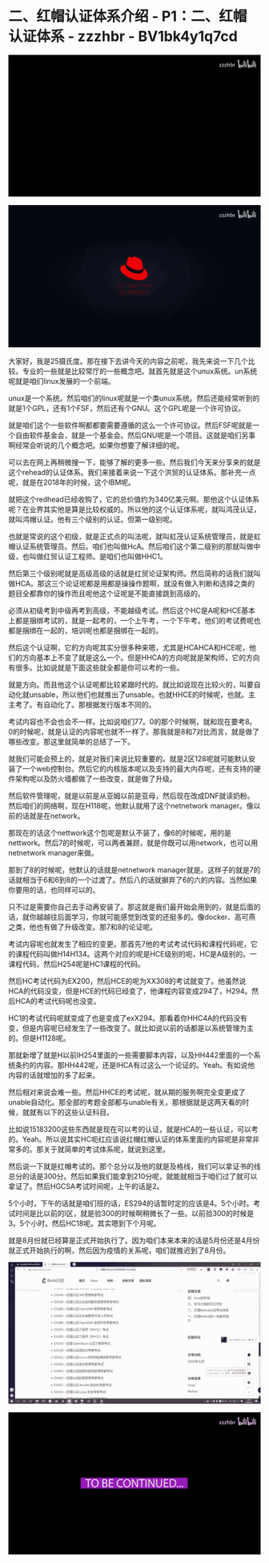 # 二、红帽认证体系介绍 - P1：二、红帽认证体系 - zzzhbr - BV1bk4y1q7cd

![](img/bb2c3c8437f197fe711f404c05c37ade_0.png)

![](img/bb2c3c8437f197fe711f404c05c37ade_1.png)

大家好，我是25摄氏度。那在接下去讲今天的内容之前呢，我先来说一下几个比较。专业的一些就是比较常厅的一些概念吧。就首先就是这个unux系统。un系统呢就是咱们linux发展的一个前端。

unux是一个系统。然后咱们的linux呢就是一个类unux系统。然后还能经常听到的就是1个GPL，还有1个FSF，然后还有个GNU。这个GPL呢是一个许可协议。

就是咱们这个一些软件啊都都要需要遵循的这么一个许可协议。然后FSF呢就是一个自由软件基金会，就是一个基金会。然后GNU呢是一个项目。这就是咱们另事啊经常会听说的几个概念吧。如果你想要了解详细的呢。

可以去在网上再稍微搜一下，能够了解的更多一些。然后我们今天来分享来的就是这个rehead的认证体系。我们来接着来说一下这个洪贸的认证体系。那补充一点呢，就是在2018年的时候，这个IBM呢。

就把这个redhead已经收购了，它的总价值约为340亿美元啊。那他这个认证体系呢？在业界其实他是算是比较权威的。所以他的这个认证体系呢，就叫鸿茂认证，就叫鸿帽认证。他有三个级别的认证。但第一级别呢。

也就是常说的这个初级，就是正式点的叫法呢，就叫虹茂认证系统管理员，就是虹帽认证系统管理员。然后。咱们也叫做HcA。然后咱们这个第二级别的那就叫做中级，也叫做红贸认证工程师。是咱们也叫做HHC1。

然后第三个级别呢就是高级高级的话就是红贸论证架构师。然后简称的话我们就叫做HCA。那这三个论证呢都是用都是操操作题啊，就没有做入判断和选择之类的题目全都靠你的操作而且呢他这个证呢是不能直接跳到高级的。

必须从初级考到中级再考到高级，不能越级考试。然后这个HC是A呢和HCE基本上都是捆绑考试的，就是一起考的，一个上午考，一个下午考。他们的考试费呢也都是捆绑在一起的，培训呢也都是捆绑在一起的。

然后这个认证啊，它的方向呢其实分很多种来嗯，尤其是HCAHCA和HCE呢，他们的方向基本上不变了就是这么一个。但是HHCA的方向呢就是架构师，它的方向有很多。比如说就是下面这些就全都是你可以考的一些。

就是方向。而且他这个认证呢都比较紧跟时代的。就比如说现在比较火的，叫要自动化就unsable，所以他们也就推出了unsable。也就HHCE的时候呢，也就。主主考了。有自动化了。那根据发行版本不同的。

考试内容也不会也会不一样。比如说咱们77。0的那个时候啊，就和现在要考8。0的时候呢，就是认证的内容呢也就不一样了。那我就是8和7对比而言，就是做了哪些改变。那这里就简单的总结了一下。

就我们可能会预上的，就是对我们来说比较重要的。就是2区128呢就可能默认安装了一个web控制台。然后它的内核版本呢以及支持的最大内存呢，还有支持的硬件架构呢以及防火墙都做了一些改变，就是做了升级。

然后软件管理呢，就是以前是从亚姆以前是亚母，然后现在改成DNF就读奶粉。然后咱们的网络啊，现在H118呢，他默认就用了这个netnetwork manager。像以前的话就是在network。

那现在的话这个nettwork这个包呢是默认不装了，像6的时候呢，用的是nettwork。然后7的时候呢，可以两者兼顾，就是你既可以用network，也可以用netnetwork manager来做。

那到了8的时候呢，他默认的话就是netnetwork manager就是。这样子的就是7的话就相当于6和6到8的一个过渡了。然后八的话就摒弃了6的六的内容。当然如果你要用的话，也同样可以的。

只不过是需要你自己去手动再安装了。那这就是我们最开始会用到的，就是后面的话，就你越越往后面学习，你就可能感觉到改变的还挺多的。像docker、高可燕之类，他也有做了升级改变。那7和8的论证呢。

考试内容呢也就发生了相应的变更。那首先7他的考试考试代码和课程代码呢，它的课程代码叫做H14H134。这两个对应的呢是HCE级别的呃，HC是A级别的。一课程代码，然后H254呢是HC1课程的代码。

然后HC考试代码为EX200，然后HCE的呢为XX308的考试就变了。他虽然说HCA的代码没变，但是HCE的代码已经变了，他课程内容变成294了，H294。然后HCA的考试代码呢也没变。

HC1的考试代码呢就变成了也是变成了exX294。那看着你HHC4A的代码没有变，但是内容呢已经发生了一些改变了。就比如说以前的话都是以系统管理为主的。但是H1128呢。

那就新增了就是H以前IH254里面的一些需要脚本内容，以及HH442里面的一个系统条约的内容。那HH442呢，还是IHCA有过这么一个论证的。Yeah。有如说他内容的话就增加的多了起来。

然后相对来说会难一些。然后HHCE的考试呢，就从期的服务啊完全变更成了unable自动化。那全部的考题全部都与unable有关。那根据就是这两天看的时候，就就有以下的这些认证科目。

比如说15183200这些东西就是现在可以考的认证，就是HCA的一些认证，可以考的。Yeah。所以说其实HC呃红应该说红帽红帽认证的体系里面的内容呢是非常非常多的。那关于就简单的考试体系呢，就说到这里。

然后说一下就是红帽考试的。那个总分以及他的就是及格线，我们可以拿证书的线总分的话是300分。然后如果我们能拿到210分呢，就能就相当于咱们过了就可以拿证了。然后HGCSA考试时间呢，上午的话是2。

5个小时，下午的话就是咱们班的话，ES294的话暂时定的应该是4。5个小时。考试时间是比以前的I区，就是验300的时候啊稍微长了一些。以前验300的时候是3。5个小时。然后HC18呢。其实嗯到下个月呢。

就是8月份就已经算是正式开始执行了。因为咱们本来本来的话是5月份还是4月份就正式开始执行的啊，然后因为疫情的关系呢，咱们就推迟到了8月份。



![](img/bb2c3c8437f197fe711f404c05c37ade_3.png)

![](img/bb2c3c8437f197fe711f404c05c37ade_4.png)